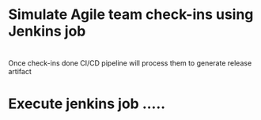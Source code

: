 # ######################################################################
# Simulate Agile team check-ins using Jenkins job 
# ######################################################################

Once check-ins done CI/CD pipeline will process them to generate release artifact

# Execute jenkins job .....

